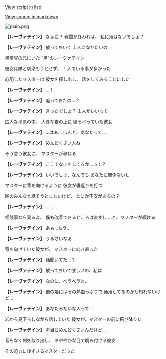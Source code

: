 [View script in lisp](../scripts/10028201.txt)

[View source in markdown](10028201.md)

![plain.png](../images/backgrounds/plain.png)

**【レーヴァテイン】**
なぁに？
戦闘が終われば、
私に用はないでしょ？

**【レーヴァテイン】**
放っておいて
１人になりたいの

黒奏官の元にいた
“黒”のレーヴァテイン

彼女は隊と馴染もうとせず、
１人でいる事が多かった

心配したマスターは
彼女を探し出し、
話をしてみることにした

**【レーヴァテイン】**
…！

**【レーヴァテイン】**
追ってきたの…？

**【レーヴァテイン】**
言ったでしょ？
１人がいいって

広大な平原の中、
大きな岩の上に
寝そべっていた彼女

**【レーヴァテイン】**
…はぁ…
ほんと、あなたって…

**【レーヴァテイン】**
めんどくさい人ね

そう言う彼女に、
マスターが尋ねる

**【レーヴァテイン】**
ここでなにをしてるか…って？

**【レーヴァテイン】**
いいでしょ、なんでも
あなたに関係ないし

マスターに背を向けるように
彼女が寝返りを打つ

隊のみんなと話そうとしないけど、
なにか不安があるの？

**【レーヴァテイン】**
………

相談事なら乗るよ、
僕も改善できるところは直すし
…と、マスターが続ける

**【レーヴァテイン】**
あぁ…もう…

**【レーヴァテイン】**
うるさいなぁ

背を向けていた彼女が、
マスターに向き直った

**【レーヴァテイン】**
話聞いてた…？

**【レーヴァテイン】**
放っておいて欲しいの、私は

**【レーヴァテイン】**
なのに、ベラべラと…

**【レーヴァテイン】**
他の姫にはその熱血っぷりで
通用してるのかも知れないけど…

**【レーヴァテイン】**
あなたみたいな人って…

岩から見下ろしながら話していた
彼女が、マスターの前に飛び降りた

**【レーヴァテイン】**
本当にめんどくさいんだけど…

音もなく剣を取り出し、
冷ややかな目で睨み付ける彼女

その迫力に後ずさるマスターだった
